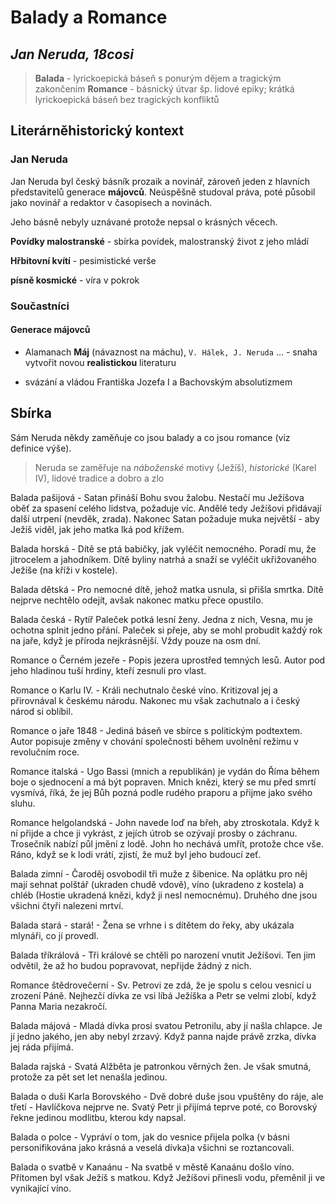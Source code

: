 # Balady a Romance
## _Jan Neruda, 18cosi_

> __Balada__ - lyrickoepická báseň s ponurým dějem a tragickým zakončením
> __Romance__ -  básnický útvar šp. lidové epiky; krátká lyrickoepická báseň bez tragických konfliktů 

## Literárněhistorický kontext

### Jan Neruda
Jan Neruda byl český básník prozaik a novinář, zároveň jeden z hlavních představitelů generace __májovců__. Neúspěšně studoval práva, poté působil jako novinář a redaktor v časopisech a novinách.

Jeho básně nebyly uznávané protože nepsal o krásných věcech.

__Povídky malostranské__ - sbírka povídek, malostranský život z jeho mládí

__Hřbitovní kvítí__ - pesimistické verše

__písně kosmické__ - víra v pokrok

### Součastníci

#### Generace májovců

- Alamanach __Máj__ (návaznost na máchu), `V. Hálek, J. Neruda`
... - snaha vytvořit novou __realistickou__ literaturu

- svázání a vládou Františka Jozefa I a Bachovským absolutizmem

## Sbírka 

Sám Neruda někdy zaměňuje co jsou balady a co jsou romance (viz definice výše).

> Neruda se zaměřuje na _náboženské_ motivy (Ježíš), _historické_ (Karel IV), lidové tradice a dobro a zlo

Balada pašijová - Satan přináší Bohu svou žalobu. Nestačí mu Ježíšova oběť za spasení celého lidstva, požaduje víc. Andělé tedy Ježíšovi přidávají další utrpení (nevděk, zrada). Nakonec Satan požaduje muka největší - aby Ježíš viděl, jak jeho matka lká pod křížem.

Balada horská - Dítě se ptá babičky, jak vyléčit nemocného. Poradí mu, že jitrocelem a jahodníkem. Dítě byliny natrhá a snaží se vyléčit ukřižovaného Ježíše (na kříži v kostele).

Balada dětská - Pro nemocné dítě, jehož matka usnula, si přišla smrtka. Dítě nejprve nechtělo odejít, avšak nakonec matku přece opustilo.

Balada česká - Rytíř Paleček potká lesní ženy. Jedna z nich, Vesna, mu je ochotna splnit jedno přání. Paleček si přeje, aby se mohl probudit každý rok na jaře, když je příroda nejkrásnější. Vždy pouze na osm dní.

Romance o Černém jezeře - Popis jezera uprostřed temných lesů. Autor pod jeho hladinou tuší hrdiny, kteří zesnuli pro vlast.

Romance o Karlu IV. - Králi nechutnalo české víno. Kritizoval jej a přirovnával k českému národu. Nakonec mu však zachutnalo a i český národ si oblíbil.

Romance o jaře 1848 - Jediná báseň ve sbírce s politickým podtextem. Autor popisuje změny v chování společnosti během uvolnění režimu v revolučním roce.

Romance italská - Ugo Bassi (mnich a republikán) je vydán do Říma během boje o sjednocení a má být popraven. Mnich knězi, který se mu před smrtí vysmívá, říká, že jej Bůh pozná podle rudého praporu a přijme jako svého sluhu.

Romance helgolandská - John navede loď na břeh, aby ztroskotala. Když k ní přijde a chce ji vykrást, z jejích útrob se ozývají prosby o záchranu. Trosečník nabízí půl jmění z lodě. John ho nechává umřít, protože chce vše. Ráno, když se k lodi vrátí, zjistí, že muž byl jeho budoucí zeť.

Balada zimní - Čaroděj osvobodil tři muže z šibenice. Na oplátku pro něj mají sehnat polštář (ukraden chudě vdově), víno (ukradeno z kostela) a chléb (Hostie ukradená knězi, když ji nesl nemocnému). Druhého dne jsou všichni čtyři nalezeni mrtví.

Balada stará - stará! - Žena se vrhne i s dítětem do řeky, aby ukázala mlynáři, co jí provedl.

Balada tříkrálová - Tři králové se chtěli po narození vnutit Ježíšovi. Ten jim odvětil, že až ho budou popravovat, nepřijde žádný z nich.

Romance štědrovečerní - Sv. Petrovi ze zdá, že je spolu s celou vesnicí u zrození Páně. Nejhezčí dívka ze vsi líbá Ježíška a Petr se velmi zlobí, když Panna Maria nezakročí.

Balada májová - Mladá dívka prosí svatou Petronilu, aby jí našla chlapce. Je jí jedno jakého, jen aby nebyl zrzavý. Když panna najde právě zrzka, dívka jej ráda přijímá.

Balada rajská - Svatá Alžběta je patronkou věrných žen. Je však smutná, protože za pět set let nenašla jedinou.

Balada o duši Karla Borovského - Dvě dobré duše jsou vpuštěny do ráje, ale třetí - Havlíčkova nejprve ne. Svatý Petr ji přijímá teprve poté, co Borovský řekne jedinou modlitbu, kterou kdy napsal.

Balada o polce - Vypráví o tom, jak do vesnice přijela polka (v básni personifikována jako krásná a veselá dívka)a všichni se roztancovali.

Balada o svatbě v Kanaánu - Na svatbě v městě Kanaánu došlo víno. Přítomen byl však Ježíš s matkou. Když Ježíšovi přinesli vodu, přeměnil ji ve vynikající víno.
